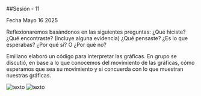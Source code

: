 ##Sesión - 11

Fecha 
Mayo 16 2025

Reflexionaremos basándonos en las siguientes preguntas: 
¿Qué hiciste? ¿Qué encontraste? (Incluye alguna evidencia) ¿Qué pensaste? 
¿Es lo que esperabas? ¿Por qué si? O ¿Por qué no?


Emiliano elaboró un código para interpretar las gráficas. En grupo se discutió,
en base a lo que conocemos del movimiento de las gráficas, cómo esperamos que 
sea su movimiento y si concuerda con lo que muestran nuestras gráficas. 

![texto](https://github.com/Vizuet775/Reto-determin-sticos/blob/main/Bitacora/Fotos/omega.jpg)
![texto](https://github.com/Vizuet775/Reto-determin-sticos/blob/main/Bitacora/Fotos/theta.jpg)
